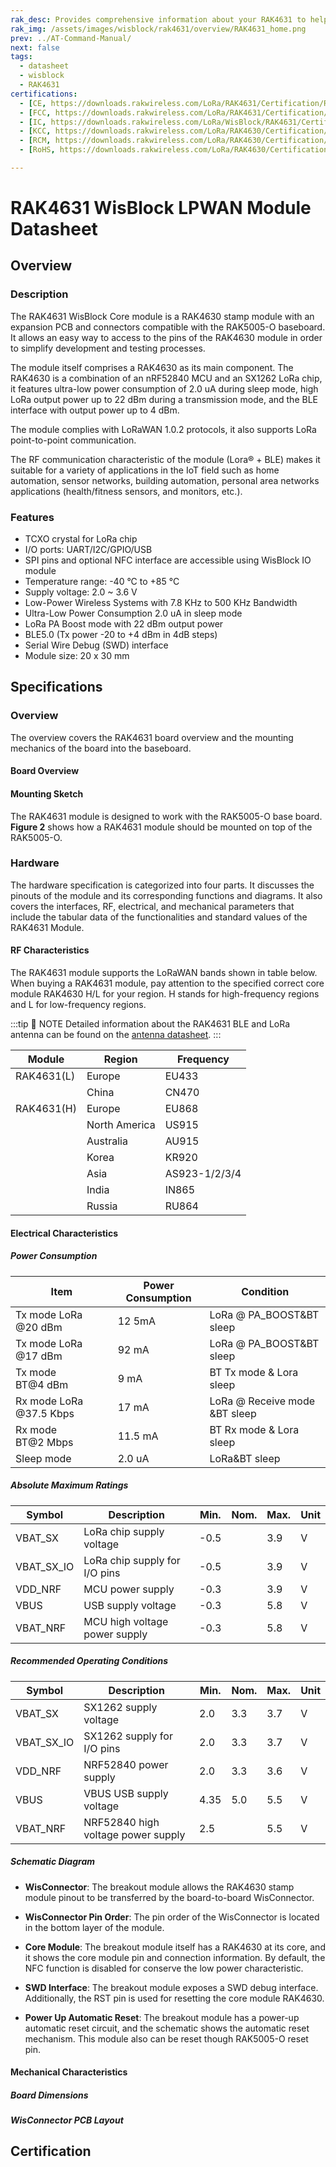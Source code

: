 ```yaml
---
rak_desc: Provides comprehensive information about your RAK4631 to help you use it. This information includes technical specifications, characteristics, and requirements, and it also discusses the device components.
rak_img: /assets/images/wisblock/rak4631/overview/RAK4631_home.png
prev: ../AT-Command-Manual/
next: false
tags:
  - datasheet
  - wisblock
  - RAK4631
certifications:
  - [CE, https://downloads.rakwireless.com/LoRa/RAK4631/Certification/RAK4630_RAK4631_CE_Certification.zip]
  - [FCC, https://downloads.rakwireless.com/LoRa/RAK4631/Certification/RAK4630_RAK4631_FCC_Certification.zip] 
  - [IC, https://downloads.rakwireless.com/LoRa/WisBlock/RAK4631/Certification/RAK4631_IC_Certification.pdf]
  - [KCC, https://downloads.rakwireless.com/LoRa/RAK4630/Certification/RAK4630_RAK4631_KC_Certification.pdf]
  - [RCM, https://downloads.rakwireless.com/LoRa/RAK4630/Certification/RAK4630_RCM_Certification.pdf]
  - [RoHS, https://downloads.rakwireless.com/LoRa/RAK4630/Certification/RAK4630_RAK4631_RoHS_Report.pdf] 

---
```


# RAK4631 WisBlock LPWAN Module Datasheet

<!--
<rk-img
  src="/assets/images/wisblock/rak4631/datasheet/overview.jpg"
  width="30%"
  caption="RAK4631 WisBlock LPWAN Module"
/>
-->
## Overview

### Description

The RAK4631 WisBlock Core module is a RAK4630 stamp module with an expansion PCB and connectors compatible with the RAK5005-O baseboard. It allows an easy way to access to the pins of the RAK4630 module in order to simplify development and testing processes.

The module itself comprises a RAK4630 as its main component. The RAK4630 is a combination of an nRF52840 MCU and an SX1262 LoRa chip, it features ultra-low power consumption of 2.0&nbsp;uA during sleep mode, high LoRa output power up to 22&nbsp;dBm during a transmission mode, and the BLE interface with output power up to 4&nbsp;dBm.

The module complies with LoRaWAN 1.0.2 protocols, it also supports LoRa point-to-point communication.

The RF communication characteristic of the module (Lora® + BLE) makes it suitable for a variety of applications in the IoT field such as home automation, sensor networks, building automation, personal area networks applications (health/fitness sensors, and monitors, etc.).

 
### Features

- TCXO crystal for LoRa chip
- I/O ports: UART/I2C/GPIO/USB
- SPI pins and optional NFC interface are accessible using WisBlock IO module
- Temperature range: -40&nbsp;°C to +85&nbsp;°C
- Supply voltage: 2.0 ~ 3.6&nbsp;V
- Low-Power Wireless Systems with 7.8&nbsp;KHz to 500&nbsp;KHz Bandwidth
- Ultra-Low Power Consumption 2.0&nbsp;uA in sleep mode
- LoRa PA Boost mode with 22&nbsp;dBm output power
- BLE5.0 (Tx power -20 to +4&nbsp;dBm in 4dB steps)
- Serial Wire Debug (SWD) interface
- Module size: 20 x 30&nbsp;mm

## Specifications

### Overview

The overview covers the RAK4631 board overview and the mounting mechanics of the board into the baseboard.

#### Board Overview

<rk-img
  src="/assets/images/wisblock/rak4631/datasheet/rak4631overview.png"
  width="80%"
  caption="RAK4631 Overview"
/>

<!---
Add these two images when the illustrations are correct already. 

<rk-img
  src="/assets/images/wisblock/rak4631/datasheet/topview.png"
  width="80%"
  caption="RAK4631 Top View"
/>

<rk-img
  src="/assets/images/wisblock/rak4631/datasheet/bottomview.png"
  width="80%"
  caption="RAK4631 Bottom View"
/>
--->

#### Mounting Sketch

The RAK4631 module is designed to work with the RAK5005-O base board. **Figure 2** shows how a RAK4631 module should be mounted on top of the RAK5005-O.

<rk-img
  src="/assets/images/wisblock/rak4631/datasheet/mounting-sketch.png"
  width="50%"
  caption="RAK4631 Mounting Sketch"
/>

### Hardware

The hardware specification is categorized into four parts. It discusses the pinouts of the module and its corresponding functions and diagrams. It also covers the interfaces, RF, electrical, and mechanical parameters that include the tabular data of the functionalities and standard values of the RAK4631 Module.

<!---
Add this image when the top and bottom view illustrations are correct already.

#### Interfaces

<rk-img
  src="/assets/images/wisblock/rak4631/datasheet/rak4631_overview.png"
  width="80%"
  caption="RAK4631 Interfaces"
/>
--->

#### RF Characteristics

The RAK4631 module supports the LoRaWAN bands shown in table below. When buying a RAK4631 module, pay attention to the specified correct core module RAK4630 H/L for your region. H stands for high-frequency regions and L for low-frequency regions.  

:::tip 📝 NOTE
Detailed information about the RAK4631 BLE and LoRa antenna can be found on the [antenna datasheet](https://downloads.rakwireless.com/LoRa/WisBlock/Accessories/). 
:::

| Module     | Region        | Frequency     |
| ---------- | ------------- | ------------- |
| RAK4631(L) | Europe        | EU433         |
|            | China         | CN470         |
| RAK4631(H) | Europe        | EU868         |
|            | North America | US915         |
|            | Australia     | AU915         |
|            | Korea         | KR920         |
|            | Asia          | AS923-1/2/3/4 |
|            | India         | IN865         |
|            | Russia        | RU864         |
 

#### Electrical Characteristics

##### Power Consumption

| **Item**                     | **Power Consumption** | **Condition**                 |
| ---------------------------- | --------------------- | ----------------------------- |
| Tx mode LoRa @20&nbsp;dBm    | 12&nbsp;5mA           | LoRa @ PA_BOOST&BT sleep      |
| Tx mode LoRa @17&nbsp;dBm    | 92&nbsp;mA            | LoRa @ PA_BOOST&BT sleep      |
| Tx mode BT@4&nbsp;dBm        | 9&nbsp;mA             | BT Tx mode & Lora sleep       |
| Rx mode LoRa @37.5&nbsp;Kbps | 17&nbsp;mA            | LoRa @ Receive mode &BT sleep |
| Rx mode BT@2&nbsp;Mbps       | 11.5&nbsp;mA          | BT Rx mode & Lora sleep       |
| Sleep mode                   | 2.0&nbsp;uA           | LoRa&BT sleep                 |


##### Absolute Maximum Ratings

| **Symbol** | **Description**               | **Min.** | **Nom.** | **Max.** | **Unit** |
| ---------- | ----------------------------- | -------- | -------- | -------- | -------- |
| VBAT_SX    | LoRa chip supply voltage      | -0.5     |          | 3.9      | V        |
| VBAT_SX_IO | LoRa chip supply for I/O pins | -0.5     |          | 3.9      | V        |
| VDD_NRF    | MCU power supply              | -0.3     |          | 3.9      | V        |
| VBUS       | USB supply voltage            | -0.3     |          | 5.8      | V        |
| VBAT_NRF   | MCU high voltage power supply | -0.3     |          | 5.8      | V        |


##### Recommended Operating Conditions

| **Symbol** | **Description**                    | **Min.** | **Nom.** | **Max.** | **Unit** |
| ---------- | ---------------------------------- | -------- | -------- | -------- | -------- |
| VBAT_SX    | SX1262 supply voltage              | 2.0      | 3.3      | 3.7      | V        |
| VBAT_SX_IO | SX1262 supply for I/O pins         | 2.0      | 3.3      | 3.7      | V        |
| VDD_NRF    | NRF52840 power supply              | 2.0      | 3.3      | 3.6      | V        |
| VBUS       | VBUS USB supply voltage            | 4.35     | 5.0      | 5.5      | V        |
| VBAT_NRF   | NRF52840 high voltage power supply | 2.5      |          | 5.5      | V        |

##### Schematic Diagram

<rk-img
  src="/assets/images/wisblock/rak4631/datasheet/schematic.png"
  width="100%"
  caption="RAK4631 Schematic Diagram"
/>

- **WisConnector**: The breakout module allows the RAK4630 stamp module pinout to be transferred by the board-to-board WisConnector.

- **WisConnector Pin Order**: The pin order of the WisConnector is located in the bottom layer of the module.

- **Core Module**: The breakout module itself has a RAK4630 at its core, and it shows the core module pin and connection information. By default, the NFC function is disabled for conserve the low power characteristic.

- **SWD Interface**: The breakout module exposes a SWD debug interface. Additionally, the RST pin is used for resetting the core module RAK4630.

- **Power Up Automatic Reset**: The breakout module has a power-up automatic reset circuit, and the schematic shows the automatic reset mechanism. This module also can be reset though RAK5005-O reset pin.


#### Mechanical Characteristics

##### Board Dimensions

<rk-img
  src="/assets/images/wisblock/rak4631/datasheet/board-dimensions.jpg"
  width="35%"
  caption="Mechanical Dimensions"
/>

##### WisConnector PCB Layout

<rk-img
  src="/assets/images/wisblock/rak4631/datasheet/FxxS1003K6M.png"
  width="100%"
  caption="WisConnector PCB footprint and recommendations"
/>

<!--

#### Schematic Diagram

The following section will describe the breakout module schematic. It includes WisConnector, core module, SWD interface, and power up automatic reset.

##### WisConnector 

The breakout module allows the RAK4630 stamp module’s pinout to be transferred by the board-to-board WisConnector, and Figure 5 shows the definition of this connector.

<rk-img
  src="/assets/images/wisblock/rak4631/datasheet/wisconnector-pin.jpg"
  width="50%"
  caption="WisConnector pin defintion"
/>


| **Pin No.** | **Name** |
| ----------- | -------- |
| 1           | VBAT_1   |
| 2           | VBAT     |
| 3           | GND1     |
| 4           | GND2     |
| 5           | 3V3_1    |
| 6           | 3V3_2    |
| 7           | USB+     |
| 8           | USB-     |
| 9           | VBUS     |
| 10          | SW1      |
| 11          | TXD0     |
| 12          | RXD0     |
| 13          | RESET    |
| 14          | LED1     |
| 15          | LED2     |
| 16          | LED3     |
| 17          | VDD_1    |
| 18          | VDD_2    |
| 19          | I2C1_SDA |
| 20          | I2C1_SCL |
| 21          | AIN0     |
| 22          | AIN1     |
| 23          | BOOT0    |
| 24          | NC       |
| 25          | SPI_CS   |
| 26          | SPI_CLK  |
| 27          | SPI_MISO |
| 28          | SPI_MOSI |
| 29          | IO1      |
| 30          | IO2      |
| 31          | IO3      |
| 32          | IO4      |
| 33          | TXD1     |
| 34          | RXD1     |
| 35          | I2C2_SDA |
| 36          | I2C2_SCL |
| 37          | IO5      |
| 38          | IO6      |
| 39          | GND3     |
| 40          | GND4     |
| F1          | GND5     |
| F2          | GND6     |
| F3          | GND7     |
| F4          | GND8     |


##### WisConnector Pin Order

Figure 6 shows the pin order of the WisConnector, which is located in the bottom layer of the module.

<rk-img
  src="/assets/images/wisblock/rak4631/datasheet/wisconnector-pin-order.png"
  width="25%"
  caption="WisConnector pin order"
/>

##### Core Module
The breakout module itself has a RAK4630 at its core. Figure 7 shows the core module pin and connection information. By default, the NFC function is disabled for conserve the low power characteristic.

<rk-img
  src="/assets/images/wisblock/rak4631/datasheet/core-module-pin.jpg"
  width="75%"
  caption="Core module pin definition"
/>

| **Pin No.** | **Name**        |
| ----------- | --------------- |
| 1           | VBUS            |
| 2           | USB-            |
| 3           | USB+            |
| 4           | P0.13/I2C_SDA   |
| 5           | P0.14/I2C_SCL   |
| 6           | P0.15/UART2_RX  |
| 7           | P0.16/UART2_TX  |
| 8           | P0.17/UART2_DE  |
| 9           | P0.19/UART1_RX  |
| 10          | P0.20/UART1_TX  |
| 11          | P0.21/UART1_DE  |
| 12          | P0.10/NFC2      |
| 13          | P0.09/NFC1      |
| 14          | GND             |
| 15          | RF_BT           |
| 16          | GND             |
| 17          | NRF_RESET       |
| 18          | SWDCLK          |
| 19          | SWDIO           |
| 20          | VBAT_SX         |
| 21          | VBAT_IO_SX      |
| 22          | GND             |
| 23          | P0.24/I2C_SDA_2 |
| 24          | P0.25/I2C_SCL_2 |
| 25          | P1.01/SW1       |
| 26          | P1.02/SW2       |
| 27          | P1.03/LED1      |
| 28          | P1.04/LED2      |
| 29          | P0.03/QSPI_CLK  |
| 30          | P0.02/QSPI_DIO3 |
| 31          | P0.28/QSPI_DIO2 |
| 32          | P0.29/QSPI_DIO1 |
| 33          | P0.30/QSPI_DIO0 |
| 34          | P0.26/QSPI_CS   |
| 35          | GND             |
| 36          | GND             |
| 37          | RF_LoRa         |
| 38          | GND             |
| 39          | P0.31/AIN7      |
| 40          | P0.05/AIN3      |
| 41          | P0.04/AIN2      |
| 42          | GND             |
| 43          | VDD_NRF         |
| 44          | VBAT_NRF        |


##### SWD Interface

The breakout module exposes a SWD debug interface, and Figure 8 shows the connection information. Additionally, the RST pin is used for resetting the core module RAK4630.

<rk-img
  src="/assets/images/wisblock/rak4631/datasheet/swd-interface.jpg"
  width="35%"
  caption="SWD interface"
/>

##### Power up automatic reset

The breakout module has a power-up automatic reset circuit, and Figure 9 shows the automatic reset mechanism. This module also can be reset though RAK5005-O reset pin.

<rk-img
  src="/assets/images/wisblock/rak4631/datasheet/power-automatic-reset.jpg"
  width="15%"
  caption="Power up automatic reset"
/>


 ##### Flash

The RAK4630 module comprises a flash memory controlled by the SPI interface. The memory size is 8 MB
<rk-img
  src="/assets/images/wisblock/rak4631/datasheet/flash.jpg"
  width="50%"
  caption="Flash Memory"
/> -->

## Certification

<rk-certifications :params="$page.frontmatter.certifications" />

